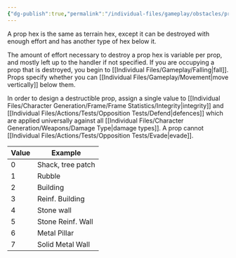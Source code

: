 ```yaml
---
{"dg-publish":true,"permalink":"/individual-files/gameplay/obstacles/prop/"}
---
```


A prop hex is the same as terrain hex, except it can be destroyed with enough effort and has another type of hex below it. 

The amount of effort necessary to destroy a prop hex is variable per prop, and mostly left up to the handler if not specified. If you are occupying a prop that is destroyed, you begin to [[Individual Files/Gameplay/Falling\|fall]]. Props specify whether you can [[Individual Files/Gameplay/Movement\|move vertically]] below them.

In order to design a destructible prop, assign a single value to [[Individual Files/Character Generation/Frame/Frame Statistics/Integrity\|integrity]] and [[Individual Files/Actions/Tests/Opposition Tests/Defend\|defences]] which are applied universally against all [[Individual Files/Character Generation/Weapons/Damage Type\|damage types]]. A prop cannot [[Individual Files/Actions/Tests/Opposition Tests/Evade\|evade]].

| Value | Example           |
| ----- | ----------------- |
| 0     | Shack, tree patch |
| 1     | Rubble            |
| 2     | Building          |
| 3     | Reinf. Building   |
| 4     | Stone wall        |
| 5     | Stone Reinf. Wall |
| 6     | Metal Pillar      |
| 7     | Solid Metal Wall  |

